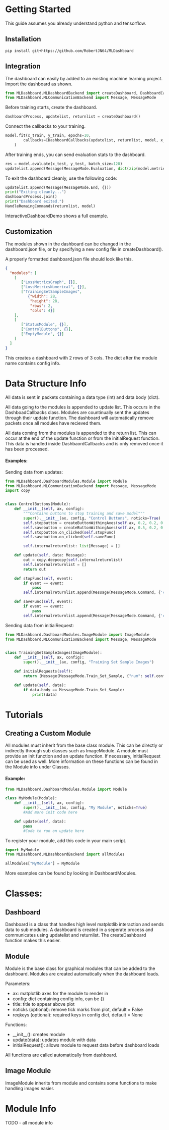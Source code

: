 # Getting Started

This guide assumes you already understand python and tensorflow.

## Installation
```commandline
pip install git+https://github.com/RobertJN64/MLDashboard
```

## Integration
The dashboard can easily by added to an existing machine learning project.
Import the dashboard as shown.

```python
from MLDashboard.MLDashboardBackend import createDashboard, DashboardCallbacks, HandleRemaingCommands
from MLDashboard.MLCommunicationBackend import Message, MessageMode
```

Before training starts, create the dashboard.
```python
dashboardProcess, updatelist, returnlist = createDashboard()
```

Connect the callbacks to your training.
```python
model.fit(x_train, y_train, epochs=10,
        callbacks=[DashboardCallbacks(updatelist, returnlist, model, x_train, y_train, x_test, y_test)]
    )
```

After training ends, you can send evaluation stats to the dashboard.
```python
res = model.evaluate(x_test, y_test, batch_size=128)
updatelist.append(Message(MessageMode.Evaluation, dict(zip(model.metrics_names, res))))
```

To exit the dashboard cleanly, use the following code:
```python
updatelist.append(Message(MessageMode.End, {}))
print("Exiting cleanly...")
dashboardProcess.join()
print("Dashboard exited.")
HandleRemaingCommands(returnlist, model)
```

InteractiveDashboardDemo shows a full example.

## Customization
The modules shown in the dashboard can be changed in the dashboard.json file, or by specifying a new config file
in createDashboard().

A properly formatted dashboard.json file should look like this.
```json
{
  "modules": [
    [
       ["LossMetricsGraph", {}],
       ["LossMetricsNumerical", {}],
       ["TrainingSetSampleImages",
          {"width": 28,
           "height": 28,
           "rows": 2,
           "cols": 4}]
    ],
    [
       ["StatusModule", {}],
       ["ControlButtons", {}],
       ["EmptyModule", {}]
    ]
  ]
}
```
This creates a dashboard with 2 rows of 3 cols. The dict after the module name contains config info.

# Data Structure Info
All data is sent in packets containing a data type (int) and data body (dict).

All data going to the modules is appended to update list. This occurs in the DashboadCallbacks class.
Modules are countinually sent the updates through their update function. The dashboard will 
automatically remove packets once all modules have recieved them.

All data coming from the modules is appended to the return list. This can occur
at the end of the update function or from the initialRequest function. This data is handled inside DashbaordCallbacks
and is only removed once it has been processed.

#### Examples:
Sending data from updates:

```python
from MLDashboard.DashboardModules.Module import Module
from MLDashboard.MLCommunicationBackend import Message, MessageMode
import copy


class ControlButtons(Module):
    def __init__(self, ax, config):
        """Contains buttons to stop training and save model"""
        super().__init__(ax, config, "Control Buttons", noticks=True)
        self.stopbutton = createButtonWithingAxes(self.ax, 0.2, 0.2, 0.2, 0.1, "Stop Training")
        self.savebutton = createButtonWithingAxes(self.ax, 0.5, 0.2, 0.2, 0.1, "Save Model")
        self.stopbutton.on_clicked(self.stopFunc)
        self.savebutton.on_clicked(self.saveFunc)

        self.internalreturnlist: list[Message] = []

    def update(self, data: Message):
        out = copy.deepcopy(self.internalreturnlist)
        self.internalreturnlist = []
        return out

    def stopFunc(self, event):
        if event == event:
            pass
        self.internalreturnlist.append(Message(MessageMode.Command, {'command': 'stop'}))

    def saveFunc(self, event):
        if event == event:
            pass
        self.internalreturnlist.append(Message(MessageMode.Command, {'command': 'save'}))
```

Sending data from initialRequest:

```python
from MLDashboard.DashboardModules.ImageModule import ImageModule
from MLDashboard.MLCommunicationBackend import Message, MessageMode


class TrainingSetSampleImages(ImageModule):
    def __init__(self, ax, config):
        super().__init__(ax, config, "Training Set Sample Images")

    def initialRequests(self):
        return [Message(MessageMode.Train_Set_Sample, {"num": self.config['rows'] * self.config['cols']})]

    def update(self, data):
        if data.body == MessageMode.Train_Set_Sample:
            print(data)
```

# Tutorials
## Creating a Custom Module
All modules must inherit from the base class module. This can be directly or indirectly through sub classes such as ImageModule.
A module must provide an init function and an update function. If necessary, initialRequest can be used as well.
More information on these functions can be found in the Module info under Classes.

#### Example:
```python
from MLDashboard.DashboardModules.Module import Module

class MyModule(Module):
    def __init__(self, ax, config):
        super().__init__(ax, config, "My Module", noticks=True)
        #Add more init code here

    def update(self, data):
        pass
        #Code to run on update here
```

To register your module, add this code in your main script.
```python
import MyModule
from MLDashboard.MLDashboardBackend import allModules

allModules["MyModule"] = MyModule
```

More examples can be found by looking in DashboardModules.

# Classes:
## Dashboard
Dashboard is a class that handles high level matplotlib interaction and sends data to sub modules.
A dashboard is created in a seperate process and communicates using updatelist
and returnlist. The createDashboard function makes this easier.

## Module
Module is the base class for graphical modules that can be added to the dashboard.
Modules are created automatically when the dashboard loads.

Parameters:
- ax: matplotlib axes for the module to render in
- config: dict containing config info, can be {}
- title: title to appear above plot
- noticks (optional): remove tick marks from plot, default = False
- reqkeys (optional): required keys in config dict, default = None

Functions:
- \_\_init__(): creates module
- update(data): updates module with data
- initialRequest(): allows module to request data before dashboard loads

All functions are called automatically from dashboard.

## Image Module

ImageModule inherits from module and contains some functions to make handling
images easier.

# Module Info
TODO - all module info